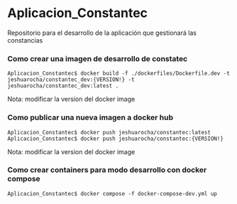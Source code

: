 # Aplicacion_Constantec
Repositorio para el desarrollo de la aplicación que gestionará las constancias

### Como crear una imagen de desarrollo de constatec
```shell
Aplicacion_Constantec$ docker build -f ./dockerfiles/Dockerfile.dev -t jeshuarocha/constantec_dev:{VERSION!} -t jeshuarocha/constantec_dev:latest .
```
Nota: modificar la version del docker image

### Como publicar una nueva imagen a docker hub
```shell
Aplicacion_Constantec$ docker push jeshuarocha/constantec:latest
Aplicacion_Constantec$ docker push jeshuarocha/constantec:{VERSION!}
```
Nota: modificar la version del docker image

### Como crear containers para modo desarrollo con docker compose
```shell
Aplicacion_Constantec$ docker compose -f docker-compose-dev.yml up
```